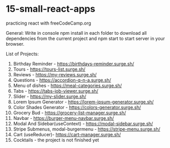 # 15-small-react-apps

practicing react with freeCodeCamp.org

General:
Write in console npm install in each folder to download all dependencies from the current project and npm start to start server in your browser.

List of Projects:

1. Birthday Reminder - https://birthdays-reminder.surge.sh/
2. Tours - https://tours-list.surge.sh/
3. Reviews - https://my-reviews.surge.sh/
4. Questions - https://accordion-q-n-a.surge.sh/
5. Menu of dishes - https://meal-categories.surge.sh/
6. Tabs - https://tabs-job-viewer.surge.sh/
7. Slider - https://my-slider.surge.sh/
8. Lorem Ipsum Generator - https://lorem-ipsum-generator.surge.sh/
9. Color Shades Generator - https://colors-generator.surge.sh/
10.   Grocery Bud - https://grocery-list-manager.surge.sh/
11.   Navbar - https://burger-menu-navbar.surge.sh/
12.   Modal And Sidebar(useContext) - https://modal-sidebar.surge.sh/
13.   Stripe Submenus, modal-burgermenu - https://stripe-menu.surge.sh/
14.   Cart (useReducer)- https://cart-manager.surge.sh/
15.   Cocktails - the project is not finished yet
